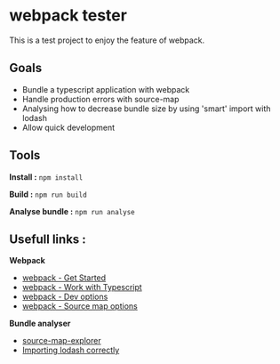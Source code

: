 # webpack tester

This is a test project to enjoy the feature of webpack.

## Goals

* Bundle a typescript application with webpack
* Handle production errors with source-map
* Analysing how to decrease bundle size by using 'smart' import with lodash
* Allow quick development

## Tools

**Install :** `npm install`

**Build :** `npm run build`

**Analyse bundle :** `npm run analyse`


## Usefull links : 

**Webpack**
* [webpack - Get Started](https://webpack.js.org/guides/getting-started/)
* [webpack - Work with Typescript](https://webpack.js.org/guides/typescript/)
* [webpack - Dev options](https://webpack.js.org/guides/development/)
* [webpack - Source map options](https://webpack.js.org/configuration/devtool/)

**Bundle analyser**
* [source-map-explorer](https://openbase.io/js/source-map-explorer)
* [Importing lodash correctly](https://www.blazemeter.com/blog/the-correct-way-to-import-lodash-libraries-a-benchmark/)
